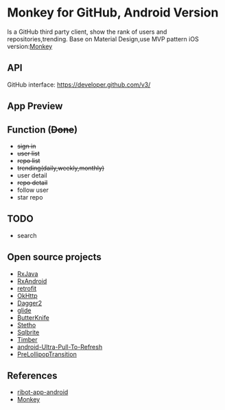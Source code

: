 # Monkey for GitHub, Android Version
Is a GitHub third party client, show the rank of users and repositories,trending.
Base on Material Design,use MVP pattern
iOS version:[Monkey](https://github.com/coderyi/Monkey)

## API
GitHub interface: https://developer.github.com/v3/

## App Preview

## Function (~~Done~~)
* ~~sign in~~
* ~~user list~~
* ~~repo list~~
* ~~trending(daily,weekly,monthly)~~
* user detail
* ~~repo detail~~
* follow user
* star repo

## TODO
* search

## Open source projects
* [RxJava](https://github.com/ReactiveX/RxJava/)
* [RxAndroid](https://github.com/ReactiveX/RxAndroid/)
* [retrofit](https://github.com/square/retrofit/)
* [OkHttp](https://github.com/square/okhttp)
* [Dagger2](https://github.com/google/dagger/)
* [glide](https://github.com/bumptech/glide/)
* [ButterKnife](https://github.com/JakeWharton/butterknife/)
* [Stetho](https://github.com/facebook/stetho)
* [Sqlbrite](https://github.com/square/sqlbrite)
* [Timber](https://github.com/JakeWharton/timber/)
* [android-Ultra-Pull-To-Refresh](https://github.com/liaohuqiu/android-Ultra-Pull-To-Refresh)
* [PreLollipopTransition](https://github.com/takahirom/PreLollipopTransition)

## References
* [ribot-app-android](https://github.com/ribot/ribot-app-android)
* [Monkey](https://github.com/coderyi/Monkey)